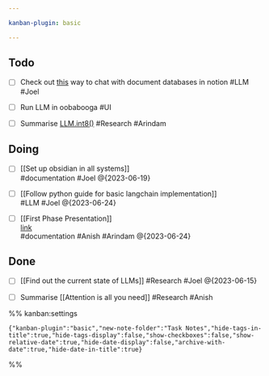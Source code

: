 ```yaml
---

kanban-plugin: basic

---
```


## Todo

- [ ] Check out  [this](https://github.com/hwchase17/notion-qa) way to chat with document databases in notion #LLM #Joel
- [ ] Run LLM in oobabooga #UI
- [ ] Summarise [LLM.int8()](https://arxiv.org/pdf/2208.07339.pdf) #Research #Arindam


## Doing

- [ ] [[Set up obsidian in all systems]]<br>#documentation #Joel @{2023-06-19}
- [ ] [[Follow python guide for basic langchain implementation]]<br>#LLM #Joel @{2023-06-24}
- [ ] [[First Phase Presentation]] <br>[link](https://docs.google.com/presentation/d/1XOAV_Au52le07uXYJZQxmwT_GwvhFZjh/edit?usp=sharing&ouid=113458396771149391534&rtpof=true&sd=true)<br>#documentation #Anish #Arindam @{2023-06-24}


## Done

- [ ] [[Find out the current state of LLMs]] #Research #Joel @{2023-06-15}
- [ ] Summarise [[Attention is all you need]] #Research #Anish




%% kanban:settings
```
{"kanban-plugin":"basic","new-note-folder":"Task Notes","hide-tags-in-title":true,"hide-tags-display":false,"show-checkboxes":false,"show-relative-date":true,"hide-date-display":false,"archive-with-date":true,"hide-date-in-title":true}
```
%%